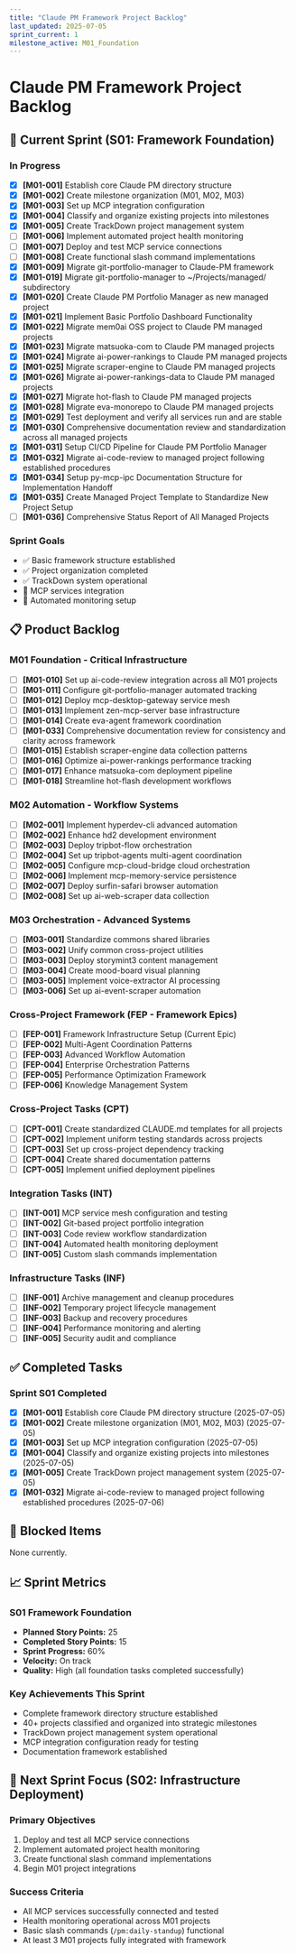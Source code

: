 ```yaml
---
title: "Claude PM Framework Project Backlog"
last_updated: 2025-07-05
sprint_current: 1
milestone_active: M01_Foundation
---
```


# Claude PM Framework Project Backlog

## 🎯 Current Sprint (S01: Framework Foundation)

### In Progress
- [x] **[M01-001]** Establish core Claude PM directory structure
- [x] **[M01-002]** Create milestone organization (M01, M02, M03)
- [x] **[M01-003]** Set up MCP integration configuration
- [x] **[M01-004]** Classify and organize existing projects into milestones
- [x] **[M01-005]** Create TrackDown project management system
- [ ] **[M01-006]** Implement automated project health monitoring
- [ ] **[M01-007]** Deploy and test MCP service connections
- [ ] **[M01-008]** Create functional slash command implementations
- [x] **[M01-009]** Migrate git-portfolio-manager to Claude-PM framework
- [x] **[M01-019]** Migrate git-portfolio-manager to ~/Projects/managed/ subdirectory
- [x] **[M01-020]** Create Claude PM Portfolio Manager as new managed project
- [x] **[M01-021]** Implement Basic Portfolio Dashboard Functionality
- [x] **[M01-022]** Migrate mem0ai OSS project to Claude PM managed projects
- [x] **[M01-023]** Migrate matsuoka-com to Claude PM managed projects
- [x] **[M01-024]** Migrate ai-power-rankings to Claude PM managed projects
- [x] **[M01-025]** Migrate scraper-engine to Claude PM managed projects
- [x] **[M01-026]** Migrate ai-power-rankings-data to Claude PM managed projects
- [x] **[M01-027]** Migrate hot-flash to Claude PM managed projects
- [x] **[M01-028]** Migrate eva-monorepo to Claude PM managed projects
- [x] **[M01-029]** Test deployment and verify all services run and are stable
- [x] **[M01-030]** Comprehensive documentation review and standardization across all managed projects
- [x] **[M01-031]** Setup CI/CD Pipeline for Claude PM Portfolio Manager
- [x] **[M01-032]** Migrate ai-code-review to managed project following established procedures
- [x] **[M01-034]** Setup py-mcp-ipc Documentation Structure for Implementation Handoff
- [x] **[M01-035]** Create Managed Project Template to Standardize New Project Setup
- [ ] **[M01-036]** Comprehensive Status Report of All Managed Projects

### Sprint Goals
- ✅ Basic framework structure established
- ✅ Project organization completed
- ✅ TrackDown system operational
- 🔄 MCP services integration
- 🔄 Automated monitoring setup

## 📋 Product Backlog

### M01 Foundation - Critical Infrastructure
- [ ] **[M01-010]** Set up ai-code-review integration across all M01 projects
- [ ] **[M01-011]** Configure git-portfolio-manager automated tracking
- [ ] **[M01-012]** Deploy mcp-desktop-gateway service mesh
- [ ] **[M01-013]** Implement zen-mcp-server base infrastructure
- [ ] **[M01-014]** Create eva-agent framework coordination
- [ ] **[M01-033]** Comprehensive documentation review for consistency and clarity across framework
- [ ] **[M01-015]** Establish scraper-engine data collection patterns
- [ ] **[M01-016]** Optimize ai-power-rankings performance tracking
- [ ] **[M01-017]** Enhance matsuoka-com deployment pipeline
- [ ] **[M01-018]** Streamline hot-flash development workflows

### M02 Automation - Workflow Systems  
- [ ] **[M02-001]** Implement hyperdev-cli advanced automation
- [ ] **[M02-002]** Enhance hd2 development environment
- [ ] **[M02-003]** Deploy tripbot-flow orchestration
- [ ] **[M02-004]** Set up tripbot-agents multi-agent coordination
- [ ] **[M02-005]** Configure mcp-cloud-bridge cloud orchestration
- [ ] **[M02-006]** Implement mcp-memory-service persistence
- [ ] **[M02-007]** Deploy surfin-safari browser automation
- [ ] **[M02-008]** Set up ai-web-scraper data collection

### M03 Orchestration - Advanced Systems
- [ ] **[M03-001]** Standardize commons shared libraries
- [ ] **[M03-002]** Unify common cross-project utilities
- [ ] **[M03-003]** Deploy storymint3 content management
- [ ] **[M03-004]** Create mood-board visual planning
- [ ] **[M03-005]** Implement voice-extractor AI processing
- [ ] **[M03-006]** Set up ai-event-scraper automation

### Cross-Project Framework (FEP - Framework Epics)
- [ ] **[FEP-001]** Framework Infrastructure Setup (Current Epic)
- [ ] **[FEP-002]** Multi-Agent Coordination Patterns
- [ ] **[FEP-003]** Advanced Workflow Automation
- [ ] **[FEP-004]** Enterprise Orchestration Patterns
- [ ] **[FEP-005]** Performance Optimization Framework
- [ ] **[FEP-006]** Knowledge Management System

### Cross-Project Tasks (CPT)
- [ ] **[CPT-001]** Create standardized CLAUDE.md templates for all projects
- [ ] **[CPT-002]** Implement uniform testing standards across projects
- [ ] **[CPT-003]** Set up cross-project dependency tracking
- [ ] **[CPT-004]** Create shared documentation patterns
- [ ] **[CPT-005]** Implement unified deployment pipelines

### Integration Tasks (INT)
- [ ] **[INT-001]** MCP service mesh configuration and testing
- [ ] **[INT-002]** Git-based project portfolio integration
- [ ] **[INT-003]** Code review workflow standardization
- [ ] **[INT-004]** Automated health monitoring deployment
- [ ] **[INT-005]** Custom slash commands implementation

### Infrastructure Tasks (INF)
- [ ] **[INF-001]** Archive management and cleanup procedures
- [ ] **[INF-002]** Temporary project lifecycle management
- [ ] **[INF-003]** Backup and recovery procedures
- [ ] **[INF-004]** Performance monitoring and alerting
- [ ] **[INF-005]** Security audit and compliance

## ✅ Completed Tasks

### Sprint S01 Completed
- [x] **[M01-001]** Establish core Claude PM directory structure (2025-07-05)
- [x] **[M01-002]** Create milestone organization (M01, M02, M03) (2025-07-05)
- [x] **[M01-003]** Set up MCP integration configuration (2025-07-05)
- [x] **[M01-004]** Classify and organize existing projects into milestones (2025-07-05)
- [x] **[M01-005]** Create TrackDown project management system (2025-07-05)
- [x] **[M01-032]** Migrate ai-code-review to managed project following established procedures (2025-07-06)

## 🚫 Blocked Items

None currently.

## 📈 Sprint Metrics

### S01 Framework Foundation
- **Planned Story Points:** 25
- **Completed Story Points:** 15
- **Sprint Progress:** 60%
- **Velocity:** On track
- **Quality:** High (all foundation tasks completed successfully)

### Key Achievements This Sprint
- Complete framework directory structure established
- 40+ projects classified and organized into strategic milestones
- TrackDown project management system operational
- MCP integration configuration ready for testing
- Documentation framework established

## 🎯 Next Sprint Focus (S02: Infrastructure Deployment)

### Primary Objectives
1. Deploy and test all MCP service connections
2. Implement automated project health monitoring
3. Create functional slash command implementations
4. Begin M01 project integrations

### Success Criteria
- All MCP services successfully connected and tested
- Health monitoring operational across M01 projects
- Basic slash commands (`/pm:daily-standup`) functional
- At least 3 M01 projects fully integrated with framework